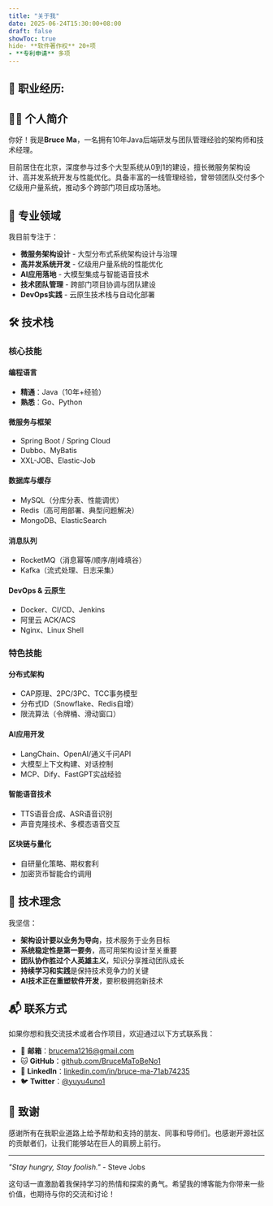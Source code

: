 ```yaml
---
title: "关于我"
date: 2025-06-24T15:30:00+08:00
draft: false
showToc: true
hide- **软件著作权** 20+项
- **专利申请** 多项
---
```


## 💼 职业经历:

## 👨‍💻 个人简介

你好！我是**Bruce Ma**，一名拥有10年Java后端研发与团队管理经验的架构师和技术经理。

目前居住在北京，深度参与过多个大型系统从0到1的建设，擅长微服务架构设计、高并发系统开发与性能优化。具备丰富的一线管理经验，曾带领团队交付多个亿级用户量系统，推动多个跨部门项目成功落地。

## 🎯 专业领域

我目前专注于：

- **微服务架构设计** - 大型分布式系统架构设计与治理
- **高并发系统开发** - 亿级用户量系统的性能优化
- **AI应用落地** - 大模型集成与智能语音技术
- **技术团队管理** - 跨部门项目协调与团队建设
- **DevOps实践** - 云原生技术栈与自动化部署

## 🛠️ 技术栈

### 核心技能

#### 编程语言

- **精通**：Java（10年+经验）
- **熟悉**：Go、Python

#### 微服务与框架

- Spring Boot / Spring Cloud
- Dubbo、MyBatis
- XXL-JOB、Elastic-Job

#### 数据库与缓存

- MySQL（分库分表、性能调优）
- Redis（高可用部署、典型问题解决）
- MongoDB、ElasticSearch

#### 消息队列

- RocketMQ（消息幂等/顺序/削峰填谷）
- Kafka（流式处理、日志采集）

#### DevOps & 云原生

- Docker、CI/CD、Jenkins
- 阿里云 ACK/ACS
- Nginx、Linux Shell

### 特色技能

#### 分布式架构

- CAP原理、2PC/3PC、TCC事务模型
- 分布式ID（Snowflake、Redis自增）
- 限流算法（令牌桶、滑动窗口）

#### AI应用开发

- LangChain、OpenAI/通义千问API
- 大模型上下文构建、对话控制
- MCP、Dify、FastGPT实战经验

#### 智能语音技术

- TTS语音合成、ASR语音识别
- 声音克隆技术、多模态语音交互

#### 区块链与量化

- 自研量化策略、期权套利
- 加密货币智能合约调用

## 🎯 技术理念

我坚信：

- **架构设计要以业务为导向**，技术服务于业务目标
- **系统稳定性是第一要务**，高可用架构设计至关重要
- **团队协作胜过个人英雄主义**，知识分享推动团队成长
- **持续学习和实践**是保持技术竞争力的关键
- **AI技术正在重塑软件开发**，要积极拥抱新技术

## 📬 联系方式

如果你想和我交流技术或者合作项目，欢迎通过以下方式联系我：

- 📧 **邮箱**：[brucema1216@gmail.com](mailto:brucema1216@gmail.com)
- 🐱 **GitHub**：[github.com/BruceMaToBeNo1](https://github.com/BruceMaToBeNo1)
- 💼 **LinkedIn**：[linkedin.com/in/bruce-ma-71ab74235](https://www.linkedin.com/in/bruce-ma-71ab74235/)
- 🐦 **Twitter**：[@yuyu4uno1](https://x.com/yuyu4uno1)

## 🙏 致谢

感谢所有在我职业道路上给予帮助和支持的朋友、同事和导师们。也感谢开源社区的贡献者们，让我们能够站在巨人的肩膀上前行。

---

*"Stay hungry, Stay foolish."* - Steve Jobs

这句话一直激励着我保持学习的热情和探索的勇气。希望我的博客能为你带来一些价值，也期待与你的交流和讨论！
